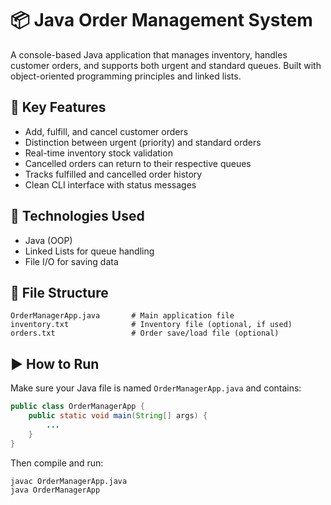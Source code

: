 # 📦 Java Order Management System

A console-based Java application that manages inventory, handles customer orders, and supports both urgent and standard queues. Built with object-oriented programming principles and linked lists.

## 🧠 Key Features
- Add, fulfill, and cancel customer orders  
- Distinction between urgent (priority) and standard orders  
- Real-time inventory stock validation  
- Cancelled orders can return to their respective queues  
- Tracks fulfilled and cancelled order history  
- Clean CLI interface with status messages

## 🧰 Technologies Used
- Java (OOP)  
- Linked Lists for queue handling  
- File I/O for saving data

## 📁 File Structure
```
OrderManagerApp.java       # Main application file  
inventory.txt              # Inventory file (optional, if used)  
orders.txt                 # Order save/load file (optional)  
```

## ▶️ How to Run
Make sure your Java file is named `OrderManagerApp.java` and contains:
```java
public class OrderManagerApp {
    public static void main(String[] args) {
        ...
    }
}
```

Then compile and run:
```bash
javac OrderManagerApp.java
java OrderManagerApp
```

